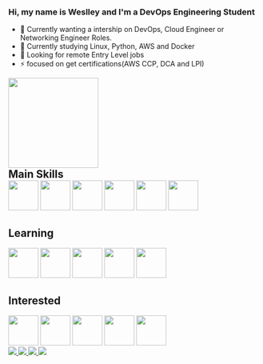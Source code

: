 ### Hi, my name is Weslley and I'm a DevOps Engineering Student

- 🔭 Currently wanting a intership on DevOps, Cloud Engineer or Networking Engineer Roles.
- 🌱 Currently studying Linux, Python, AWS and Docker
- 👯 Looking for remote Entry Level jobs
- ⚡ focused on get certifications(AWS CCP, DCA and LPI)

<div id="github-stats">
  <a href"https://github.com/Weslley-Stein"/>
  <img height="180em" src="https://github-readme-stats.vercel.app/api?username=weslley-stein&show_icons=true&theme=radical"/>
</div>

<div id="main-skills">
   <h2 style="margin: 0 auto;">Main Skills</h2>
   <img height="60"src="https://cdn.jsdelivr.net/gh/devicons/devicon/icons/amazonwebservices/amazonwebservices-original.svg" />
   <img height="60"src="https://cdn.jsdelivr.net/gh/devicons/devicon/icons/linux/linux-original.svg" />
   <img height="60"src="https://cdn.jsdelivr.net/gh/devicons/devicon/icons/python/python-original.svg" />
   <img height="60" src="https://cdn.jsdelivr.net/gh/devicons/devicon/icons/git/git-original.svg" />
   <img height="60"src="https://cdn.jsdelivr.net/gh/devicons/devicon/icons/mongodb/mongodb-original.svg" />
   <img height="60"src="https://cdn.jsdelivr.net/gh/devicons/devicon/icons/docker/docker-original.svg" />
</div>

<div id="social-medias">
  <h2>Learning</h2>
   <img height="60"src="https://cdn.jsdelivr.net/gh/devicons/devicon/icons/nginx/nginx-original.svg" />
   <img height="60"src="https://cdn.jsdelivr.net/gh/devicons/devicon/icons/ansible/ansible-original.svg" />
   <img height="60"src="https://cdn.jsdelivr.net/gh/devicons/devicon/icons/bash/bash-original.svg" />
   <img height="60"src="https://cdn.jsdelivr.net/gh/devicons/devicon/icons/gitlab/gitlab-original.svg" />
   <img height="60"src="https://cdn.jsdelivr.net/gh/devicons/devicon/icons/terraform/terraform-original.svg" />
</div>

<div id="interested">
  <h2>Interested</h2>
  <img height="60" src="https://cdn.jsdelivr.net/gh/devicons/devicon/icons/jenkins/jenkins-original.svg" />
  <img height="60" src="https://cdn.jsdelivr.net/gh/devicons/devicon/icons/googlecloud/googlecloud-original.svg" />
  <img height="60" src="https://cdn.jsdelivr.net/gh/devicons/devicon/icons/azure/azure-original.svg" />
  <img height="60" src="https://cdn.jsdelivr.net/gh/devicons/devicon/icons/redhat/redhat-original.svg" />
  <img height="60" src="https://cdn.jsdelivr.net/gh/devicons/devicon/icons/kubernetes/kubernetes-plain.svg" />
</div>

<div>
  <a href="https://www.linkedin.com/in/weslley-fernandes-a9114a189/"> 
      <img src="https://img.shields.io/badge/LinkedIn-0077B5?style=for-the-badge&logo=linkedin&logoColor=white"/>   
  </a>
  <a href="https://weslley-stein.medium.com/"> 
      <img src="https://img.shields.io/badge/Medium-12100E?style=for-the-badge&logo=medium&logoColor=white"/>   
  </a>
  <a href="https://api.whatsapp.com/send?phone=5511956713019"> 
      <img src="https://img.shields.io/badge/WhatsApp-25D366?style=for-the-badge&logo=whatsapp&logoColor=white"/>   
  </a>
  <a href = "mailto:weslley.stein@gmail.com">
    <img src="https://img.shields.io/badge/-Gmail-%23333?style=for-the-badge&logo=gmail&logoColor=white" target="_blank">
  </a>
</div>

